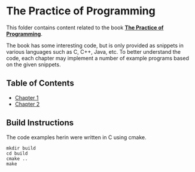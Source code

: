 # The Practice of Programming

This folder contains content related to the book [**The Practice of Programming**](https://www.cs.princeton.edu/~bwk/tpop.webpage/).

The book has some interesting code, but is only provided as snippets in various
languages such as C, C++, Java, etc. To better understand the code, each chapter
may implement a number of example programs based on the given snippets.

## Table of Contents
- [Chapter 1](chapter_01)
- [Chapter 2](chapter_02)

## Build Instructions

The code examples herin were written in C using cmake.

```
mkdir build
cd build
cmake ..
make
```
